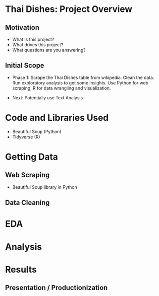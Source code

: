 # Thai Dishes: Project Overview

## Motivation

- What is this project?
- What drives this project?
- What questions are you answering?

## Initial Scope

- Phase 1: Scrape the Thai Dishes table from wikipedia. Clean the data. Run exploratory analysis to get some insights. Use Python for web scraping, R for data wrangling and visualization.

- Next: Potentially use Text Analysis

# Code and Libraries Used

- Beautiful Soup (Python)
- Tidyverse (R)

# Getting Data

## Web Scraping

- Beautiful Soup library in Python

## Data Cleaning

# EDA

# Analysis

# Results

## Presentation / Productionization
